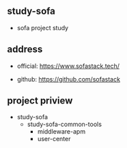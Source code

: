 ## study-sofa
- sofa project study

## address
- official: https://www.sofastack.tech/

- github: https://github.com/sofastack

## project priview

- study-sofa
    - study-sofa-common-tools
        - middleware-apm
        - user-center